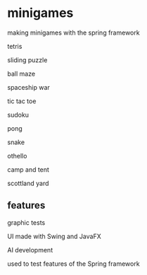 # minigames

making minigames with the spring framework

tetris

sliding puzzle

ball maze

spaceship war

tic tac toe

sudoku

pong

snake

othello

camp and tent

scottland yard

## features

graphic tests

UI made with Swing and JavaFX

AI development

used to test features of the Spring framework
